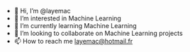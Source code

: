 - 👋 Hi, I’m @layemac
- 👀 I’m interested in Machine Learning
- 🌱 I’m currently learning Machine Learning
- 💞️ I’m looking to collaborate on Machine Learning projects
- 📫 How to reach me layemac@hotmail.fr

<!---
layemac/layemac is a ✨ special ✨ repository because its `README.md` (this file) appears on your GitHub profile.
You can click the Preview link to take a look at your changes.
--->
